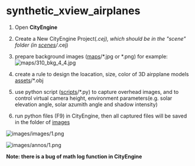 # synthetic_xview_airplanes

1. Open **CityEngine**

2. Create a New CityEngine Project(*.cej), which should be in the "scene" folder (in [scenes](https://github.com/yangxu351/synthetic_xview_airplanes/tree/master/scenes/scenes_of_xview)/*.cej)

3. prepare background images ([maps](https://github.com/yangxu351/synthetic_xview_airplanes/tree/master/maps/*.jpg)/*.jpg or *.png)
  for example: 
  ![maps/310_bkg_4_4.jpg](https://github.com/yangxu351/synthetic_xview_airplanes/raw/master/maps/310_bkg_4_4.jpg) 

4. create a rule to design the loacation, size, color of 3D airpplane models [assets](https://github.com/yangxu351/synthetic_xview_airplanes/tree/master/assets)/*.obj

5. use python script ([scripts](https://github.com/yangxu351/synthetic_xview_airplanes/tree/master/scripts/gaussian_square)/*.py) to capture overhead images, and to control virtual camera height, environment parameters(e.g. solar elevation angle, solar azumith angle and shadow intensity)

6. run python files (F9) in CityEngine, then all captured files will be saved in the folder of [images](https://github.com/yangxu351/synthetic_xview_airplanes/tree/master/images)

![images/images/1.png](https://github.com/yangxu351/synthetic_xview_airplanes/raw/master/images/syn_xview_bkg_new_bkg_unif_shdw_split_scatter_gauss_rndsolar_ssig0.08_color_square_bias0_CC1_v50/color_all_images_step182.4/color_airplanes_xview_background_sd1038_1.png)

![images/annos/1.png](https://github.com/yangxu351/synthetic_xview_airplanes/raw/master/images/syn_xview_bkg_new_bkg_unif_shdw_split_scatter_gauss_rndsolar_ssig0.08_color_square_bias0_CC1_v50/color_all_annos_step182.4/color_airplanes_xview_background_sd1038_1.png)

**Note: there is a bug of math log function in CityEngine**
